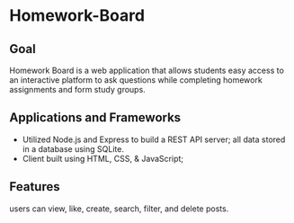 # Homework-Board

## Goal
Homework Board is a web application that allows students easy access to an interactive platform to ask questions while completing homework assignments and form study groups.

## Applications and Frameworks
- Utilized Node.js and Express to build a REST API server; all data stored in a database using SQLite.
- Client built using HTML, CSS, & JavaScript; 

## Features
users can view, like, create, search, filter, and delete posts. 
